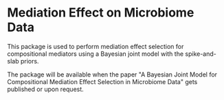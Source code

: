 # Mediation Effect on Microbiome Data

This package is used to perform mediation effect selection for compositional mediators using a Bayesian joint model with the spike-and-slab priors. 

The package will be available when the paper "A Bayesian Joint Model for Compositional Mediation Effect Selection in Microbiome Data" gets published or upon request. 
